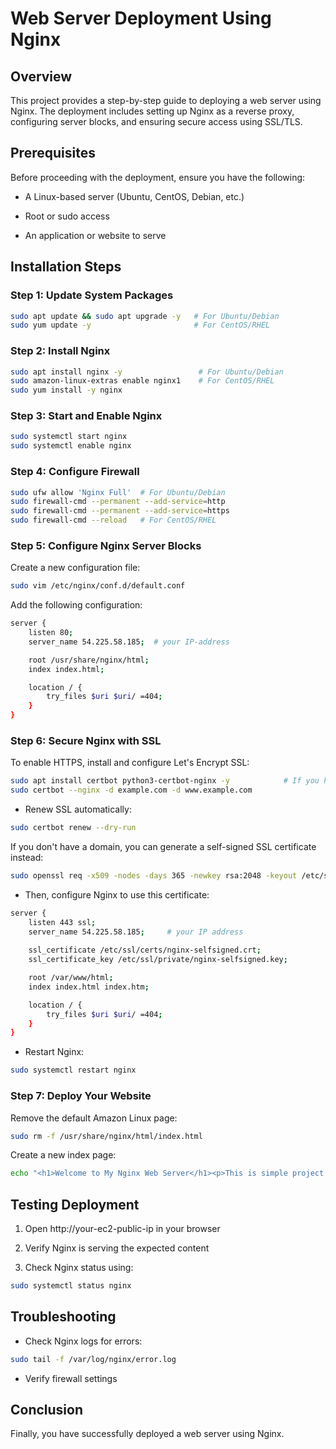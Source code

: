 # Web Server Deployment Using Nginx
## Overview

This project provides a step-by-step guide to deploying a web server using Nginx. The deployment includes setting up Nginx as a reverse proxy, configuring server blocks, and ensuring secure access using SSL/TLS.

## Prerequisites

Before proceeding with the deployment, ensure you have the following:

* A Linux-based server (Ubuntu, CentOS, Debian, etc.)

* Root or sudo access

* An application or website to serve

## Installation Steps

### <p align ="">Step 1: Update System Packages</p>

```bash
sudo apt update && sudo apt upgrade -y   # For Ubuntu/Debian
sudo yum update -y                       # For CentOS/RHEL
```

### <p align ="">Step 2: Install Nginx</p>

```bash
sudo apt install nginx -y                 # For Ubuntu/Debian
sudo amazon-linux-extras enable nginx1    # For CentOS/RHEL
sudo yum install -y nginx

```

### <p align ="">Step 3: Start and Enable Nginx</p>

```bash
sudo systemctl start nginx
sudo systemctl enable nginx
```

### <p align ="">Step 4: Configure Firewall</p>

```bash
sudo ufw allow 'Nginx Full'  # For Ubuntu/Debian
sudo firewall-cmd --permanent --add-service=http
sudo firewall-cmd --permanent --add-service=https
sudo firewall-cmd --reload   # For CentOS/RHEL
```

### <p align ="">Step 5: Configure Nginx Server Blocks</p>

Create a new configuration file:

```bash
sudo vim /etc/nginx/conf.d/default.conf
```

Add the following configuration:

```bash
server {
    listen 80;
    server_name 54.225.58.185;  # your IP-address

    root /usr/share/nginx/html;
    index index.html;

    location / {
        try_files $uri $uri/ =404;
    }
}
```

### <p align ="">Step 6: Secure Nginx with SSL</p>
To enable HTTPS, install and configure Let's Encrypt SSL: 

```bash
sudo apt install certbot python3-certbot-nginx -y            # If you have a domain
sudo certbot --nginx -d example.com -d www.example.com
```

- Renew SSL automatically:

```bash
sudo certbot renew --dry-run
```

If you don't have a domain, you can generate a self-signed SSL certificate instead:

```bash
sudo openssl req -x509 -nodes -days 365 -newkey rsa:2048 -keyout /etc/ssl/private/nginx-selfsigned.key -out /etc/ssl/certs/nginx-selfsigned.crt
```

- Then, configure Nginx to use this certificate:

```bash
server {
    listen 443 ssl;
    server_name 54.225.58.185;     # your IP address
    
    ssl_certificate /etc/ssl/certs/nginx-selfsigned.crt;
    ssl_certificate_key /etc/ssl/private/nginx-selfsigned.key;

    root /var/www/html;
    index index.html index.htm;

    location / {
        try_files $uri $uri/ =404;
    }
}
```

- Restart Nginx:

```bash
sudo systemctl restart nginx
```

### <p align="">Step 7: Deploy Your Website</p>
Remove the default Amazon Linux page:

```bash
sudo rm -f /usr/share/nginx/html/index.html
```

Create a new index page:

```bash
echo "<h1>Welcome to My Nginx Web Server</h1><p>This is simple project about the Web Server Deployment using Nginx"</p> | sudo tee /usr/share/nginx/html/index.html
```

## Testing Deployment

1. Open http://your-ec2-public-ip in your browser

2. Verify Nginx is serving the expected content

3. Check Nginx status using:

```bash
sudo systemctl status nginx
```

## Troubleshooting

- Check Nginx logs for errors:

```bash
sudo tail -f /var/log/nginx/error.log
```

- Verify firewall settings

## Conclusion

Finally, you have successfully deployed a web server using Nginx. 
